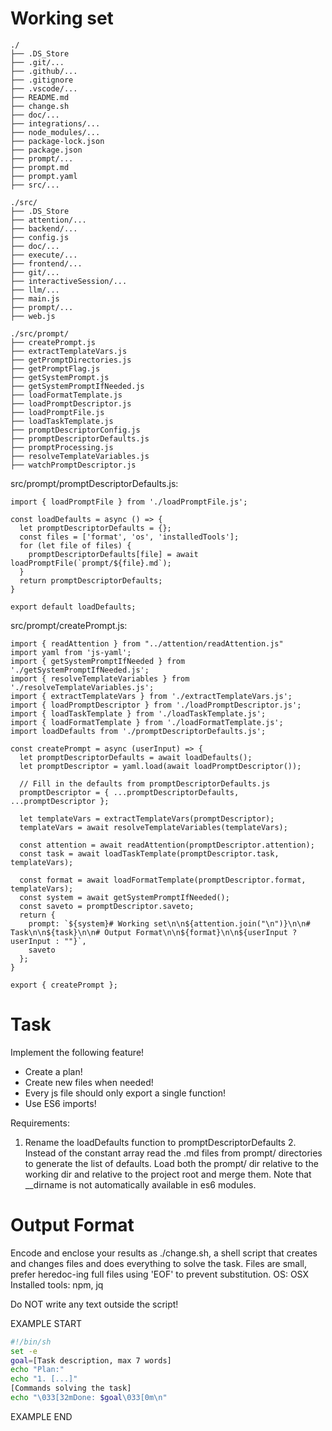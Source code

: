 # Working set

```
./
├── .DS_Store
├── .git/...
├── .github/...
├── .gitignore
├── .vscode/...
├── README.md
├── change.sh
├── doc/...
├── integrations/...
├── node_modules/...
├── package-lock.json
├── package.json
├── prompt/...
├── prompt.md
├── prompt.yaml
├── src/...

```
```
./src/
├── .DS_Store
├── attention/...
├── backend/...
├── config.js
├── doc/...
├── execute/...
├── frontend/...
├── git/...
├── interactiveSession/...
├── llm/...
├── main.js
├── prompt/...
├── web.js

```
```
./src/prompt/
├── createPrompt.js
├── extractTemplateVars.js
├── getPromptDirectories.js
├── getPromptFlag.js
├── getSystemPrompt.js
├── getSystemPromptIfNeeded.js
├── loadFormatTemplate.js
├── loadPromptDescriptor.js
├── loadPromptFile.js
├── loadTaskTemplate.js
├── promptDescriptorConfig.js
├── promptDescriptorDefaults.js
├── promptProcessing.js
├── resolveTemplateVariables.js
├── watchPromptDescriptor.js

```
src/prompt/promptDescriptorDefaults.js:
```
import { loadPromptFile } from './loadPromptFile.js';

const loadDefaults = async () => {
  let promptDescriptorDefaults = {};
  const files = ['format', 'os', 'installedTools'];
  for (let file of files) {
    promptDescriptorDefaults[file] = await loadPromptFile(`prompt/${file}.md`);
  }
  return promptDescriptorDefaults;
}

export default loadDefaults;

```

src/prompt/createPrompt.js:
```
import { readAttention } from "../attention/readAttention.js"
import yaml from 'js-yaml';
import { getSystemPromptIfNeeded } from './getSystemPromptIfNeeded.js';
import { resolveTemplateVariables } from './resolveTemplateVariables.js';
import { extractTemplateVars } from './extractTemplateVars.js';
import { loadPromptDescriptor } from './loadPromptDescriptor.js';
import { loadTaskTemplate } from './loadTaskTemplate.js';
import { loadFormatTemplate } from './loadFormatTemplate.js';
import loadDefaults from './promptDescriptorDefaults.js';

const createPrompt = async (userInput) => {
  let promptDescriptorDefaults = await loadDefaults();
  let promptDescriptor = yaml.load(await loadPromptDescriptor());

  // Fill in the defaults from promptDescriptorDefaults.js
  promptDescriptor = { ...promptDescriptorDefaults, ...promptDescriptor };

  let templateVars = extractTemplateVars(promptDescriptor);
  templateVars = await resolveTemplateVariables(templateVars);

  const attention = await readAttention(promptDescriptor.attention);
  const task = await loadTaskTemplate(promptDescriptor.task, templateVars);

  const format = await loadFormatTemplate(promptDescriptor.format, templateVars);
  const system = await getSystemPromptIfNeeded();
  const saveto = promptDescriptor.saveto;
  return {
    prompt: `${system}# Working set\n\n${attention.join("\n")}\n\n# Task\n\n${task}\n\n# Output Format\n\n${format}\n\n${userInput ? userInput : ""}`,
    saveto
  };
}

export { createPrompt };

```


# Task

Implement the following feature!

- Create a plan!
- Create new files when needed!
- Every js file should only export a single function!
- Use ES6 imports!

Requirements:

1. Rename the loadDefaults function to promptDescriptorDefaults 2. Instead of the constant array read the .md files from prompt/ directories to generate the list of defaults. Load both the prompt/ dir relative to the working dir and relative to the project root and merge them. Note that __dirname is not automatically available in es6 modules.



# Output Format

Encode and enclose your results as ./change.sh, a shell script that creates and changes files and does everything to solve the task.
Files are small, prefer heredoc-ing full files using 'EOF' to prevent substitution.
OS: OSX
Installed tools: npm, jq

Do NOT write any text outside the script!

EXAMPLE START

```sh
#!/bin/sh
set -e
goal=[Task description, max 7 words]
echo "Plan:"
echo "1. [...]"
[Commands solving the task]
echo "\033[32mDone: $goal\033[0m\n"
```

EXAMPLE END

